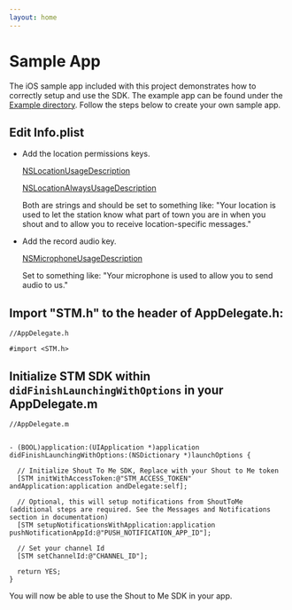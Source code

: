 ```yaml
---
layout: home
---
```


# Sample App

The iOS sample app included with this project demonstrates how to correctly setup and use the SDK. The example app can
be found under the [Example directory](https://github.com/ShoutToMe/stm-sdk-ios/tree/master/Example).  Follow the steps
below to create your own sample app.

## Edit Info.plist

* Add the location permissions keys.

    [NSLocationUsageDescription](https://developer.apple.com/library/ios/documentation/General/Reference/InfoPlistKeyReference/Articles/CocoaKeys.html#//apple_ref/doc/uid/TP40009251-SW27)

    [NSLocationAlwaysUsageDescription](https://developer.apple.com/library/content/documentation/General/Reference/InfoPlistKeyReference/Articles/CocoaKeys.html#//apple_ref/doc/uid/TP40009251-SW18)

    Both are strings and should be set to something like: "Your location is used to let the station know what part of
    town you are in when you shout and to allow you to receive location-specific messages."

* Add the record audio key.

    [NSMicrophoneUsageDescription](https://developer.apple.com/library/content/documentation/General/Reference/InfoPlistKeyReference/Articles/CocoaKeys.html#//apple_ref/doc/uid/TP40009251-SW25)

    Set to something like: "Your microphone is used to allow you to send audio to us."

## Import "STM.h" to the header of AppDelegate.h:

```objc
//AppDelegate.h

#import <STM.h>
```

## Initialize STM SDK within `didFinishLaunchingWithOptions` in your AppDelegate.m

```objc
//AppDelegate.m


- (BOOL)application:(UIApplication *)application didFinishLaunchingWithOptions:(NSDictionary *)launchOptions {

  // Initialize Shout To Me SDK, Replace with your Shout to Me token
  [STM initWithAccessToken:@"STM_ACCESS_TOKEN" andApplication:application andDelegate:self];

  // Optional, this will setup notifications from ShoutToMe (additional steps are required. See the Messages and Notifications section in documentation)
  [STM setupNotificationsWithApplication:application pushNotificationAppId:@"PUSH_NOTIFICATION_APP_ID"];

  // Set your channel Id
  [STM setChannelId:@"CHANNEL_ID"];

  return YES;
}
```

You will now be able to use the Shout to Me SDK in your app.